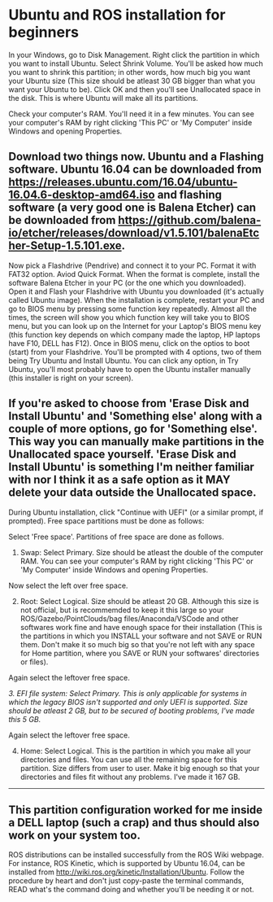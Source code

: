 # Ubuntu and ROS installation for beginners

In your Windows, go to Disk Management. Right click the partition in which you want to install Ubuntu. Select Shrink Volume. You'll be asked how much you want to shrink this partition; in other words, how much big you want your Ubuntu size (This size should be atleast 30 GB bigger than what you want your Ubuntu to be). Click OK and then you'll see Unallocated space in the disk. This is where Ubuntu will make all its partitions.

Check your computer's RAM. You'll need it in a few minutes. You can see your computer's RAM by right clicking 'This PC' or 'My Computer' inside Windows and opening Properties.

Download two things now. Ubuntu and a Flashing software. Ubuntu 16.04 can be downloaded from https://releases.ubuntu.com/16.04/ubuntu-16.04.6-desktop-amd64.iso and flashing software (a very good one is Balena Etcher) can be downloaded from https://github.com/balena-io/etcher/releases/download/v1.5.101/balenaEtcher-Setup-1.5.101.exe. 
----------------------------------------------------------------------------------
Now pick a Flashdrive (Pendrive) and connect it to your PC. Format it with FAT32 option. Aviod Quick Format. When the format is complete, install the software Balena Etcher in your PC (or the one which you downloaded). Open it and Flash your Flashdrive with Ubuntu you downloaded (it's actually called Ubuntu image).
When the installation is complete, restart your PC and go to BIOS menu by pressing some function key repeatedly. Almost all the times, the screen will show you which function key will take you to BIOS menu, but you can look up on the Internet for your Laptop's BIOS menu key (this function key depends on which company made the laptop, HP laptops have F10, DELL has F12). Once in BIOS menu, click on the optios to boot (start) from your Flashdrive. You'll be prompted with 4 options, two of them being Try Ubuntu and Install Ubuntu. You can click any option, in Try Ubuntu, you'll most probably have to open the Ubuntu installer manually (this installer is right on your screen). 

If you're asked to choose from 'Erase Disk and Install Ubuntu' and 'Something else' along with a couple of more options, go for 'Something else'. This way you can manually make partitions in the Unallocated space yourself. 'Erase Disk and Install Ubuntu' is something I'm neither familiar with nor I think it as a safe option as it MAY delete your data outside the Unallocated space.
------

During Ubuntu installation, click "Continue with UEFI" (or a similar prompt, if prompted). Free space partitions must be done as follows:

Select 'Free space'. Partitions of free space are done as follows.

1. Swap: Select Primary. Size should be atleast the double of the computer RAM. You can see your computer's RAM by right clicking 'This PC' or 'My Computer' inside Windows and opening Properties.

Now select the left over free space.

2. Root: Select Logical. Size should be atleast 20 GB. Although this size is not official, but is recommemded to keep it this large so your ROS/Gazebo/PointClouds/bag files/Anaconda/VSCode and other softwares work fine and have enough space for their installation (This is the partitions in which you INSTALL your software and not SAVE or RUN them. Don't make it so much big so that you're not left with any space for Home partition, where you SAVE or RUN your softwares' directories or files). 

Again select the leftover free space.

*3. EFI file system: Select Primary. This is only applicable for systems in which the legacy BIOS isn't supported and only UEFI is supported. Size should be atleast 2 GB, but to be secured of booting problems, I've made this 5 GB.*

Again select the leftover free space.

4. Home: Select Logical. This is the partition in which you make all your directories and files. You can use all the remaining space for this partition. Size differs from user to user. Make it big enough so that your directories and files fit without any problems. I've made it 167 GB.
----------------------------------------------------------------------------------
This partition configuration worked for me inside a DELL laptop (such a crap) and thus should also work on your system too.
----------------------------------------------------------------------------------
ROS distributions can be installed successfully from the ROS Wiki webpage. For instance, ROS Kinetic, which is supported by Ubuntu 16.04, can be installed from http://wiki.ros.org/kinetic/Installation/Ubuntu. Follow the procedure by heart and don't just copy-paste the terminal commands, READ what's the command doing and whether you'll be needing it or not.
